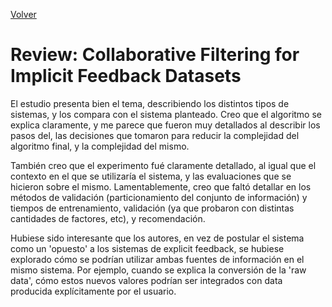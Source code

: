 [Volver](./index.md)
# Review: Collaborative Filtering for Implicit Feedback Datasets

El estudio presenta bien el tema, describiendo los distintos tipos de sistemas, y los compara con el sistema planteado. Creo que el algoritmo se explica claramente, y me parece que fueron muy detallados al describir los pasos del, las decisiones que tomaron para reducir la complejidad del algoritmo final, y la complejidad del mismo.

También creo que el experimento fué claramente detallado, al igual que el contexto en el que se utilizaría el sistema, y las evaluaciones que se hicieron sobre el mismo. Lamentablemente, creo que faltó detallar en los métodos de validación (particionamiento del conjunto de información) y tiempos de entrenamiento, validación (ya que probaron con distintas cantidades de factores, etc), y recomendación.

Hubiese sido interesante que los autores, en vez de postular el sistema como un 'opuesto' a los sistemas de explicit feedback, se hubiese explorado cómo se podrían utilizar ambas fuentes de información en el mismo sistema. Por ejemplo, cuando se explica la conversión de la 'raw data', cómo estos nuevos valores podrían ser integrados con data producida explícitamente por el usuario.
